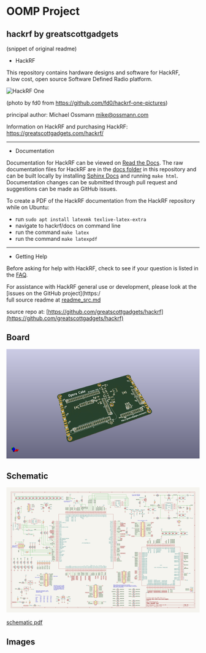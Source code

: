 # OOMP Project  
## hackrf  by greatscottgadgets  
  
(snippet of original readme)  
  
- HackRF  
  
This repository contains hardware designs and software for HackRF,  
a low cost, open source Software Defined Radio platform.  
  
![HackRF One](https://raw.github.com/mossmann/hackrf/master/docs/images/HackRF-One-fd0-0009.jpeg)  
  
(photo by fd0 from https://github.com/fd0/hackrf-one-pictures)  
  
principal author: Michael Ossmann <mike@ossmann.com>  
  
Information on HackRF and purchasing HackRF: https://greatscottgadgets.com/hackrf/  
  
--------------------  
  
- Documentation  
  
Documentation for HackRF can be viewed on [Read the Docs](https://hackrf.readthedocs.io/en/latest/). The raw documentation files for HackRF are in the [docs folder](https://github.com/mossmann/hackrf/tree/master/docs) in this repository and can be built locally by installing [Sphinx Docs](https://www.sphinx-doc.org/en/master/usage/installation.html) and running `make html`. Documentation changes can be submitted through pull request and suggestions can be made as GitHub issues.   
  
To create a PDF of the HackRF documentation from the HackRF repository while on Ubuntu:  
* run `sudo apt install latexmk texlive-latex-extra`  
* navigate to hackrf/docs on command line  
* run the command `make latex`  
* run the command `make latexpdf`  
  
--------------------  
  
- Getting Help  
  
Before asking for help with HackRF, check to see if your question is listed in the [FAQ](https://hackrf.readthedocs.io/en/latest/faq.html).  
  
For assistance with HackRF general use or development, please look at the [issues on the GitHub project](https:/  
  full source readme at [readme_src.md](readme_src.md)  
  
source repo at: [https://github.com/greatscottgadgets/hackrf](https://github.com/greatscottgadgets/hackrf)  
## Board  
  
[![working_3d.png](working_3d_600.png)](working_3d.png)  
## Schematic  
  
[![working_schematic.png](working_schematic_600.png)](working_schematic.png)  
  
[schematic pdf](working_schematic.pdf)  
## Images  

